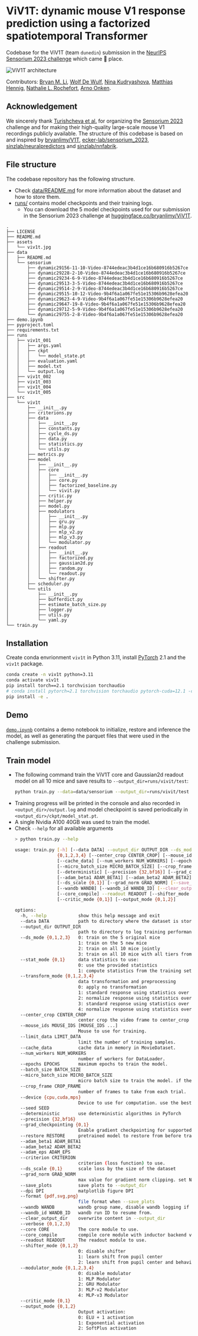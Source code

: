 # ViV1T: dynamic mouse V1 response prediction using a factorized spatiotemporal Transformer

Codebase for the ViV1T (team `dunedin`) submission in the [NeurIPS Sensorium 2023 challenge](https://www.sensorium-competition.net/) which came 🥉 place.

![ViV1T architecture](assets/viv1t.jpg)

Contributors: [Bryan M. Li](https://twitter.com/bryanlimy), [Wolf De Wulf](https://twitter.com/wolfdewulf), [Nina Kudryashova](https://twitter.com/NinelK1), [Matthias Hennig](https://twitter.com/MatthiasHennig6), [Nathalie L. Rochefort](https://twitter.com/RochefortLab), [Arno Onken](https://homepages.inf.ed.ac.uk/aonken/).

## Acknowledgement

We sincerely thank [Turishcheva et al.](https://arxiv.org/abs/2305.19654) for organizing the [Sensorium 2023](https://sensorium2022.net/home) challenge and for making their high-quality large-scale mouse V1 recordings publicly available. The structure of this codebase is based on and inspired by [bryanlimy/V1T](https://github.com/bryanlimy/V1T), [ecker-lab/sensorium_2023](https://github.com/ecker-lab/sensorium_2023), [sinzlab/neuralpredictors](https://github.com/sinzlab/neuralpredictors) and [sinzlab/nnfabrik](https://github.com/sinzlab/nnfabrik). 

## File structure
The codebase repository has the following structure. 
- Check [data/README.md](data/README.md) for more information about the dataset and how to store them.
- [runs/](runs/) contains model checkpoints and their training logs.
  - You can download the 5 model checkpoints used for our submission in the Sensorium 2023 challenge at [huggingface.co/bryanlimy/ViV1T](https://huggingface.co/bryanlimy/ViV1T).
```
.
├── LICENSE
├── README.md
├── assets
│   └── viv1t.jpg
├── data
│   ├── README.md
│   └── sensorium
│       ├── dynamic29156-11-10-Video-8744edeac3b4d1ce16b680916b5267ce
│       ├── dynamic29228-2-10-Video-8744edeac3b4d1ce16b680916b5267ce
│       ├── dynamic29234-6-9-Video-8744edeac3b4d1ce16b680916b5267ce
│       ├── dynamic29513-3-5-Video-8744edeac3b4d1ce16b680916b5267ce
│       ├── dynamic29514-2-9-Video-8744edeac3b4d1ce16b680916b5267ce
│       ├── dynamic29515-10-12-Video-9b4f6a1a067fe51e15306b9628efea20
│       ├── dynamic29623-4-9-Video-9b4f6a1a067fe51e15306b9628efea20
│       ├── dynamic29647-19-8-Video-9b4f6a1a067fe51e15306b9628efea20
│       ├── dynamic29712-5-9-Video-9b4f6a1a067fe51e15306b9628efea20
│       └── dynamic29755-2-8-Video-9b4f6a1a067fe51e15306b9628efea20
├── demo.ipynb
├── pyproject.toml
├── requirements.txt
├── runs
│   ├── viv1t_001
│   │   ├── args.yaml
│   │   ├── ckpt
│   │   │   └── model_state.pt
│   │   ├── evaluation.yaml
│   │   ├── model.txt
│   │   └── output.log
│   ├── viv1t_002
│   ├── viv1t_003
│   ├── viv1t_004
│   └── viv1t_005
├── src
│   └── viv1t
│       ├── __init__.py
│       ├── criterions.py
│       ├── data
│       │   ├── __init__.py
│       │   ├── constants.py
│       │   ├── cycle_ds.py
│       │   ├── data.py
│       │   ├── statistics.py
│       │   └── utils.py
│       ├── metrics.py
│       ├── model
│       │   ├── __init__.py
│       │   ├── core
│       │   │   ├── __init__.py
│       │   │   ├── core.py
│       │   │   ├── factorized_baseline.py
│       │   │   └── vivit.py
│       │   ├── critic.py
│       │   ├── helper.py
│       │   ├── model.py
│       │   ├── modulators
│       │   │   ├── __init__.py
│       │   │   ├── gru.py
│       │   │   ├── mlp.py
│       │   │   ├── mlp_v2.py
│       │   │   ├── mlp_v3.py
│       │   │   └── modulator.py
│       │   ├── readout
│       │   │   ├── __init__.py
│       │   │   ├── factorized.py
│       │   │   ├── gaussian2d.py
│       │   │   ├── random.py
│       │   │   └── readout.py
│       │   └── shifter.py
│       ├── scheduler.py
│       └── utils
│           ├── __init__.py
│           ├── bufferdict.py
│           ├── estimate_batch_size.py
│           ├── logger.py
│           ├── utils.py
│           └── yaml.py
└── train.py
```

## Installation
Create conda envrionment `viv1t` in Python 3.11, install [PyTorch](https://pytorch.org/get-started/locally/) 2.1 and the `viv1t` package.
```bash
conda create -n viv1t python=3.11
conda activate viv1t
pip install torch==2.1 torchvision torchaudio
# conda install pytorch=2.1 torchvision torchaudio pytorch-cuda=12.1 -c pytorch -c nvidia
pip install -e .
```

## Demo
[`demo.ipynb`](demo.ipynb) contains a demo notebook to initialize, restore and inference the model, as well as generating the parquet files that were used in the challenge submission.


## Train model
- The following command train the ViV1T core and Gaussian2d readout model on all 10 mice and save results to `--output_dir=runs/vivit/test`:
  ```bash
  python train.py --data=data/sensorium --output_dir=runs/vivit/test --transform_mode=2 --crop_frame=140 --ds_mode=3 --core=vivit --core_parallel_attention --grad_checkpointing=0 --output_mode=1 --readout=gaussian2d --batch_size=6 --clear_output_dir
  ```
- Training progress will be printed in the console and also recorded in `<output_dir>/output.log` and model checkpoint is saved periodically in `<output_dir>/ckpt/model_stat.pt`.
- A single Nvidia A100 40GB was used to train the model.
- Check `--help` for all available arguments
  ```bash
  > python train.py --help

  usage: train.py [-h] [--data DATA] --output_dir OUTPUT_DIR --ds_mode {0,1,2,3} [--stat_mode {0,1}] --transform_mode
                  {0,1,2,3,4} [--center_crop CENTER_CROP] [--mouse_ids MOUSE_IDS [MOUSE_IDS ...]] [--limit_data LIMIT_DATA]
                  [--cache_data] [--num_workers NUM_WORKERS] [--epochs EPOCHS] [--batch_size BATCH_SIZE]
                  [--micro_batch_size MICRO_BATCH_SIZE] [--crop_frame CROP_FRAME] [--device {cpu,cuda,mps}] [--seed SEED]
                  [--deterministic] [--precision {32,bf16}] [--grad_checkpointing {0,1}] [--restore RESTORE]
                  [--adam_beta1 ADAM_BETA1] [--adam_beta2 ADAM_BETA2] [--adam_eps ADAM_EPS] [--criterion CRITERION]
                  [--ds_scale {0,1}] [--grad_norm GRAD_NORM] [--save_plots] [--dpi DPI] [--format {pdf,svg,png}]
                  [--wandb WANDB] [--wandb_id WANDB_ID] [--clear_output_dir] [--verbose {0,1,2,3}] --core CORE
                  [--core_compile] --readout READOUT [--shifter_mode {0,1,2}] [--modulator_mode {0,1,2,3,4}]
                  [--critic_mode {0,1}] [--output_mode {0,1,2}]

  options:
    -h, --help            show this help message and exit
    --data DATA           path to directory where the dataset is stored.
    --output_dir OUTPUT_DIR
                          path to directory to log training performance and model checkpoint.
    --ds_mode {0,1,2,3}   0: train on the 5 original mice
                          1: train on the 5 new mice
                          2: train on all 10 mice jointly
                          3: train on all 10 mice with all tiers from the 5 original mice
    --stat_mode {0,1}     data statistics to use:
                          0: use the provided statistics
                          1: compute statistics from the training set
    --transform_mode {0,1,2,3,4}
                          data transformation and preprocessing
                          0: apply no transformation
                          1: standard response using statistics over trial
                          2: normalize response using statistics over trial
                          3: standard response using statistics over trial and time
                          4: normalize response using statistics over trial and time
    --center_crop CENTER_CROP
                          center crop the video frame to center_crop percentage.
    --mouse_ids MOUSE_IDS [MOUSE_IDS ...]
                          Mouse to use for training.
    --limit_data LIMIT_DATA
                          limit the number of training samples.
    --cache_data          cache data in memory in MovieDataset.
    --num_workers NUM_WORKERS
                          number of workers for DataLoader.
    --epochs EPOCHS       maximum epochs to train the model.
    --batch_size BATCH_SIZE
    --micro_batch_size MICRO_BATCH_SIZE
                          micro batch size to train the model. if the model is being trained on CUDA device and micro batch size 0 is provided, then automatically increase micro batch size until OOM.
    --crop_frame CROP_FRAME
                          number of frames to take from each trial.
    --device {cpu,cuda,mps}
                          Device to use for computation. use the best available device if --device is not specified.
    --seed SEED
    --deterministic       use deterministic algorithms in PyTorch
    --precision {32,bf16}
    --grad_checkpointing {0,1}
                          Enable gradient checkpointing for supported models if set to 1. If None is provided, then enable by default if CUDA is detected.
    --restore RESTORE     pretrained model to restore from before training begins.
    --adam_beta1 ADAM_BETA1
    --adam_beta2 ADAM_BETA2
    --adam_eps ADAM_EPS
    --criterion CRITERION
                          criterion (loss function) to use.
    --ds_scale {0,1}      scale loss by the size of the dataset
    --grad_norm GRAD_NORM
                          max value for gradient norm clipping. set None to disable
    --save_plots          save plots to --output_dir
    --dpi DPI             matplotlib figure DPI
    --format {pdf,svg,png}
                          file format when --save_plots
    --wandb WANDB         wandb group name, disable wandb logging if not provided.
    --wandb_id WANDB_ID   wandb run ID to resume from.
    --clear_output_dir    overwrite content in --output_dir
    --verbose {0,1,2,3}
    --core CORE           The core module to use.
    --core_compile        compile core module with inductor backend via torch.compile
    --readout READOUT     The readout module to use.
    --shifter_mode {0,1,2}
                          0: disable shifter
                          1: learn shift from pupil center
                          2: learn shift from pupil center and behavior variables
    --modulator_mode {0,1,2,3,4}
                          0: disable modulator
                          1: MLP Modulator
                          2: GRU Modulator
                          3: MLP-v2 Modulator
                          4: MLP-v3 Modulator
    --critic_mode {0,1}
    --output_mode {0,1,2}
                          Output activation:
                          0: ELU + 1 activation
                          1: Exponential activation
                          2: SoftPlus activation
  ```